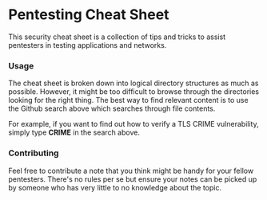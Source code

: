 Pentesting Cheat Sheet
======================

This security cheat sheet is a collection of tips and tricks to assist pentesters in testing applications and networks.

### Usage

The cheat sheet is broken down into logical directory structures as much as possible. However, it might be too difficult to browse through the directories looking for the right thing. The best way to find relevant content is to use the Github search above which searches through file contents.

For example, if you want to find out how to verify a TLS CRIME vulnerability, simply type __CRIME__ in the search above.

### Contributing

Feel free to contribute a note that you think might be handy for your fellow pentesters. There's no rules per se but ensure your notes can be picked up by someone who has very little to no knowledge about the topic.
